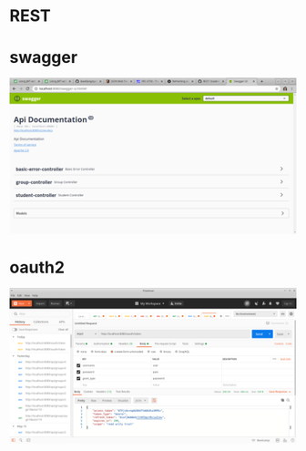 # REST

# swagger
<img src="src/main/resources/img/swagger.png" alt="swagger">

# oauth2
<img src="src/main/resources/img/oauth2.png" alt="oauth2">
